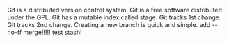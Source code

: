 Git is a distributed version control system.
Git is a free software distributed under the GPL.
Git has a mutable index called stage.
Git tracks 1st change.
Git tracks 2nd change.
Creating a new branch is quick and simple.
add --no-ff merge!!!!!
test stash!
